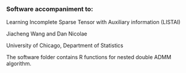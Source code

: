 ### Software accompaniment to:

Learning Incomplete Sparse Tensor with Auxiliary information (LISTAI)

Jiacheng Wang and Dan Nicolae

University of Chicago, Department of Statistics

The software folder contains R functions for nested double ADMM algorithm.

